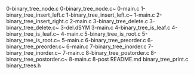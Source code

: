 0-binary_tree_node.c
0-binary_tree_node.c~
0-main.c
1-binary_tree_insert_left.c
1-binary_tree_insert_left.c~
1-main.c
2-binary_tree_insert_right.c
2-main.c
3-binary_tree_delete.c
3-binary_tree_delete.c~
3-del.dSYM
3-main.c
4-binary_tree_is_leaf.c
4-binary_tree_is_leaf.c~
4-main.c
5-binary_tree_is_root.c
5-binary_tree_is_root.c~
5-main.c
6-binary_tree_preorder.c
6-binary_tree_preorder.c~
6-main.c
7-binary_tree_inorder.c
7-binary_tree_inorder.c~
7-main.c
8-binary_tree_postorder.c
8-binary_tree_postorder.c~
8-main.c
8-post
README.md
binary_tree_print.c
binary_trees.h
